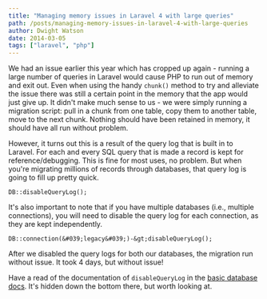 ```yaml
---
title: "Managing memory issues in Laravel 4 with large queries"
path: /posts/managing-memory-issues-in-laravel-4-with-large-queries
author: Dwight Watson
date: 2014-03-05
tags: ["laravel", "php"]
---
```


We had an issue earlier this year which has cropped up again - running a large number of queries in Laravel would cause PHP to run out of memory and exit out. Even when using the handy `chunk()` method to try and alleviate the issue there was still a certain point in the memory that the app would just give up. It didn&#039;t make much sense to us - we were simply running a migration script: pull in a chunk from one table, copy them to another table, move to the next chunk. Nothing should have been retained in memory, it should have all run without problem.

However, it turns out this is a result of the query log that is built in to Laravel. For each and every SQL query that is made a record is kept for reference/debugging. This is fine for most uses, no problem. But when you&#039;re migrating millions of records through databases, that query log is going to fill up pretty quick.

    DB::disableQueryLog();
	
It&#039;s also important to note that if you have multiple databases (i.e., multiple connections), you will need to disable the query log for each connection, as they are kept independently.

    DB::connection(&#039;legacy&#039;)-&gt;disableQueryLog();
	
After we disabled the query logs for both our databases, the migration run without issue. It took 4 days, but without issue!

Have a read of the documentation of `disableQueryLog` in the [basic database docs](http://laravel.com/docs/database#query-logging). It&#039;s hidden down the bottom there, but worth looking at.
